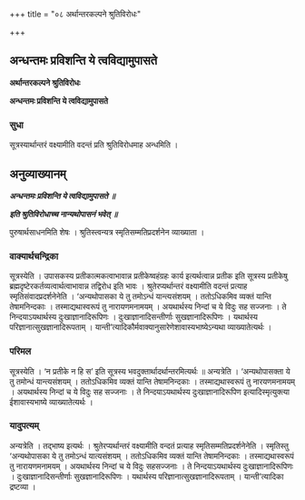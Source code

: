 +++
title = "०८ अर्थान्तरकल्पने श्रुतिविरोधः"

+++


## अन्धन्तमः प्रविशन्ति ये त्वविद्यामुपासते

**अर्थान्तरकल्पने श्रुतिविरोधः**

**अन्धन्तमः प्रविशन्ति ये त्वविद्यामुपासते**

### **सुधा**

सूत्रस्यार्थान्तरं वक्ष्यामीति वदन्तं प्रति श्रुतिविरोधमाह अन्धमिति ।

## **अनुव्याख्यानम्**

***अन्धन्तमः प्रविशन्ति ये त्वविद्यामुपासते ॥***

***इति श्रुतिविरोधाच्च नान्यथोपासनं भवेत् ॥***

पुरुषार्थसाधनमिति शेषः । श्रुतिस्त्वन्यत्र स्मृतिसम्मतिप्रदर्शनेन व्याख्याता ।

### **वाक्यार्थचन्द्रिका**

सूत्रस्येति । उपासकस्य प्रतीकात्मकत्वाभावान्न प्रतीकेष्वहंग्रहः कार्य इत्यर्थत्वान्न प्रतीक इति सूत्रस्य प्रतीकेषु ब्रह्मदृष्टेरकर्तव्यत्वार्थत्वाभावान्न तद्विरोध इति भावः । श्रुतेरप्यर्थान्तरं वक्ष्यामीति वदन्तं प्रत्याह स्मृतिसंवादप्रदर्शनेनेति । ‘अन्यथोपासका ये तु तमोऽन्धं यान्त्यसंशयम् । ततोऽधिकमिव व्यक्तं यान्ति तेषामनिन्दकाः । तस्माद्यथास्वरूपं तु नारायणमनामयम् । अयथार्थस्य निन्दां च ये विदुः सह सज्जनाः । ते निन्दयाऽयथार्थस्य दुःखाज्ञानादिरूपिणः । दुःखाज्ञानादिसन्तीर्णाः सुखज्ञानादिरूपिणः । यथार्थस्य परिज्ञानात्सुखज्ञानादिरूपताम् । यान्ती’त्यादिकौर्मवाक्यानुसारेणेशावास्यभाष्येऽन्यथा व्याख्यातेत्यर्थः ।

### **परिमल** 

सूत्रस्येति । ‘न प्रतीके न हि स’ इति सूत्रस्य भवदुक्तार्थादर्थान्तरमित्यर्थः ॥ अन्यत्रेति । ‘अन्यथोपासक्ता ये तु तमोन्धं यान्त्यसंशयम् । ततोऽधिकमिव व्यक्तं यान्ति तेषामनिन्दकाः । तस्माद्यथास्वरूपं तु नारयणमनामयम् । अयथार्थस्य निन्दां च ये विदुः सह सज्जनाः । ते निन्दयाऽयथार्थस्य दुःखाज्ञानादिरूपिण इत्यादिस्मृत्युक्त्या ईशावास्यभाष्ये व्याख्यातेत्यर्थः ।

### **यादुपत्यम्**

अन्यत्रेति । तद्भाष्य इत्यर्थः । श्रुतेरप्यर्थान्तरं वक्ष्यामीति वन्दतं प्रत्याह स्मृतिसम्मतिप्रदर्शनेनेति । स्मृतिस्तु ‘अन्यथोपासका ये तु तमोऽन्धं यात्यसंशयम् । ततोऽधिकमिव व्यक्तं यान्ति तेषामनिन्दकाः । तस्माद्यथास्वरूपं तु नारायणमनामयम् । अयथार्थस्य निन्दां च ये विदुः सहसज्जनाः । ते निन्दयाऽयथार्थस्य दुःखाज्ञानादिरूपिणः । दुःखाज्ञानादिसन्तीर्णाः सुखज्ञानादिरूपिणः । यथार्थस्य परिज्ञानात्सुखज्ञानादिरूपताम् । यान्ती’त्यादिका द्रष्टव्या ।

